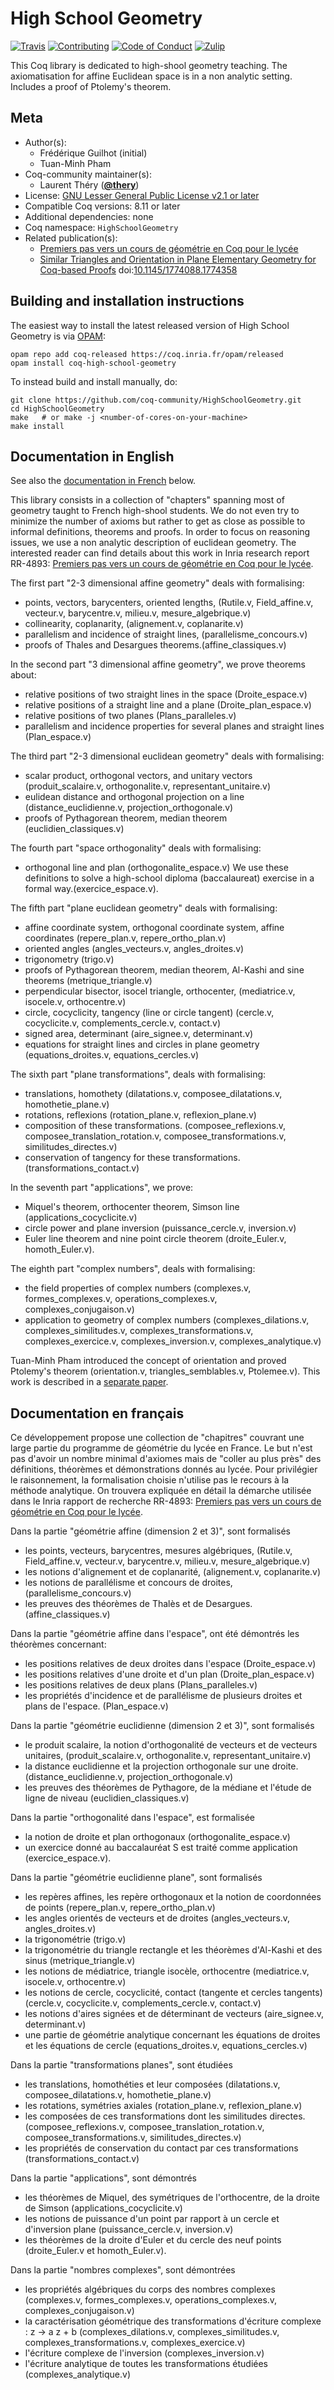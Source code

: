 # High School Geometry

[![Travis][travis-shield]][travis-link]
[![Contributing][contributing-shield]][contributing-link]
[![Code of Conduct][conduct-shield]][conduct-link]
[![Zulip][zulip-shield]][zulip-link]

[travis-shield]: https://travis-ci.com/coq-community/HighSchoolGeometry.svg?branch=master
[travis-link]: https://travis-ci.com/coq-community/HighSchoolGeometry/builds

[contributing-shield]: https://img.shields.io/badge/contributions-welcome-%23f7931e.svg
[contributing-link]: https://github.com/coq-community/manifesto/blob/master/CONTRIBUTING.md

[conduct-shield]: https://img.shields.io/badge/%E2%9D%A4-code%20of%20conduct-%23f15a24.svg
[conduct-link]: https://github.com/coq-community/manifesto/blob/master/CODE_OF_CONDUCT.md

[zulip-shield]: https://img.shields.io/badge/chat-on%20zulip-%23c1272d.svg
[zulip-link]: https://coq.zulipchat.com/#narrow/stream/237663-coq-community-devs.20.26.20users



This Coq library is dedicated to high-shool geometry teaching. The
axiomatisation for affine Euclidean space is in a non analytic setting.
Includes a proof of Ptolemy's theorem.

## Meta

- Author(s):
  - Frédérique Guilhot (initial)
  - Tuan-Minh Pham
- Coq-community maintainer(s):
  - Laurent Théry ([**@thery**](https://github.com/thery))
- License: [GNU Lesser General Public License v2.1 or later](LICENSE)
- Compatible Coq versions: 8.11 or later
- Additional dependencies: none
- Coq namespace: `HighSchoolGeometry`
- Related publication(s):
  - [Premiers pas vers un cours de géométrie en Coq pour le lycée](https://hal.inria.fr/inria-00071689/) 
  - [Similar Triangles and Orientation in Plane Elementary Geometry for Coq-based Proofs](https://hal.inria.fr/inria-00585203/) doi:[10.1145/1774088.1774358](https://doi.org/10.1145/1774088.1774358)

## Building and installation instructions

The easiest way to install the latest released version of High School Geometry
is via [OPAM](https://opam.ocaml.org/doc/Install.html):

```shell
opam repo add coq-released https://coq.inria.fr/opam/released
opam install coq-high-school-geometry
```

To instead build and install manually, do:

``` shell
git clone https://github.com/coq-community/HighSchoolGeometry.git
cd HighSchoolGeometry
make   # or make -j <number-of-cores-on-your-machine> 
make install
```


## Documentation in English

See also the [documentation in French](#Documentation-en-français) below.

This library consists in a collection of "chapters" spanning most of geometry taught
to French high-shool students. We do not even try to minimize the number of axioms but
rather to get as close as possible to informal definitions, theorems and proofs.
In order to focus on reasoning issues, we use a non analytic description of euclidean geometry.
The interested reader can find details about this work in Inria research report RR-4893:
[Premiers pas vers un cours de géométrie en Coq pour le lycée][report-link].

The first part "2-3 dimensional affine geometry" deals with formalising:
- points, vectors, barycenters, oriented lengths,
 (Rutile.v, Field_affine.v, vecteur.v, barycentre.v, milieu.v, mesure_algebrique.v)
- collinearity, coplanarity, (alignement.v, coplanarite.v)
- parallelism and incidence of straight lines, (parallelisme_concours.v)
- proofs of Thales and Desargues theorems.(affine_classiques.v)

In the second part "3 dimensional affine geometry", we prove theorems about:
- relative positions of two straight lines in the space (Droite_espace.v)
- relative positions of a straight line and a plane (Droite_plan_espace.v)
- relative positions of two planes (Plans_paralleles.v)
- parallelism and incidence properties for several planes and straight lines
  (Plan_espace.v)

The third part "2-3 dimensional euclidean geometry" deals with formalising:
- scalar product, orthogonal vectors, and unitary vectors
  (produit_scalaire.v, orthogonalite.v, representant_unitaire.v)
- eulidean distance and orthogonal projection on a line
  (distance_euclidienne.v, projection_orthogonale.v)
- proofs of Pythagorean theorem, median theorem (euclidien_classiques.v)

The fourth part "space orthogonality" deals with formalising:
- orthogonal line and plan (orthogonalite_espace.v)
We use these definitions to solve a high-school diploma (baccalaureat) exercise
in a formal way.(exercice_espace.v).

The fifth part "plane euclidean geometry" deals with formalising:
- affine coordinate system, orthogonal coordinate system, affine coordinates
  (repere_plan.v, repere_ortho_plan.v)
- oriented angles (angles_vecteurs.v, angles_droites.v)
- trigonometry (trigo.v)
- proofs of Pythagorean theorem, median theorem, Al-Kashi and sine theorems
  (metrique_triangle.v)
- perpendicular bisector, isocel triangle, orthocenter,
  (mediatrice.v, isocele.v, orthocentre.v)
- circle, cocyclicity, tangency (line or circle tangent)
  (cercle.v, cocyclicite.v, complements_cercle.v, contact.v)
- signed area, determinant (aire_signee.v, determinant.v)
- equations for straight lines and circles in plane geometry
  (equations_droites.v, equations_cercles.v)

The sixth part "plane transformations", deals with formalising:
- translations, homothety
  (dilatations.v, composee_dilatations.v, homothetie_plane.v)
- rotations, reflexions (rotation_plane.v, reflexion_plane.v)
- composition of these transformations.
  (composee_reflexions.v, composee_translation_rotation.v, composee_transformations.v, similitudes_directes.v)
- conservation of tangency for these transformations. (transformations_contact.v)

In the seventh part "applications", we prove:
- Miquel's theorem, orthocenter theorem, Simson line
  (applications_cocyclicite.v)
- circle power and plane inversion (puissance_cercle.v, inversion.v) 
- Euler line theorem and nine point circle theorem
  (droite_Euler.v, homoth_Euler.v).

The eighth part "complex numbers", deals with formalising:
- the field properties of complex numbers
  (complexes.v, formes_complexes.v, operations_complexes.v, complexes_conjugaison.v)
- application to geometry of complex numbers
  (complexes_dilations.v, complexes_similitudes.v, complexes_transformations.v, complexes_exercice.v,
   complexes_inversion.v, complexes_analytique.v)

Tuan-Minh Pham introduced the concept of orientation and proved Ptolemy's theorem
(orientation.v, triangles_semblables.v, Ptolemee.v). This work is described in
a [separate paper][ptolemy-link].

## Documentation en français

Ce développement propose une collection de "chapitres" couvrant
une large partie du programme de géométrie du lycée en France.
Le but n'est pas d'avoir un nombre minimal d'axiomes mais de "coller au plus près"
des définitions, théorèmes et démonstrations donnés au lycée.
Pour privilégier le raisonnement, la formalisation choisie n'utilise pas
le recours à la méthode analytique.
On trouvera expliquée en détail la démarche utilisée dans le Inria rapport de recherche
RR-4893: [Premiers pas vers un cours de géométrie en Coq pour le lycée][report-link].

Dans la partie "géométrie affine (dimension 2 et 3)", sont formalisés
- les points, vecteurs, barycentres, mesures algébriques,
  (Rutile.v, Field_affine.v, vecteur.v, barycentre.v, milieu.v, mesure_algebrique.v)
- les notions d'alignement et de coplanarité, (alignement.v, coplanarite.v)
- les notions de parallélisme et concours de droites, (parallelisme_concours.v)
- les preuves des théorèmes de Thalès et de Desargues. (affine_classiques.v)

Dans la partie  "géométrie affine dans l'espace", ont été démontrés les théorèmes concernant:
- les positions relatives de deux droites dans l'espace (Droite_espace.v)
- les positions relatives d'une droite et d'un plan (Droite_plan_espace.v)
- les positions relatives de deux plans (Plans_paralleles.v)
- les propriétés d'incidence et de parallélisme de plusieurs droites et plans de l'espace.
  (Plan_espace.v)

Dans la partie "géométrie euclidienne (dimension 2 et 3)", sont formalisés
- le produit scalaire, la notion d'orthogonalité de vecteurs et de vecteurs unitaires,
  (produit_scalaire.v, orthogonalite.v, representant_unitaire.v)
- la distance euclidienne et la projection orthogonale sur une droite.
  (distance_euclidienne.v, projection_orthogonale.v)
- les preuves des théorèmes de Pythagore, de la médiane et l'étude de ligne de niveau
  (euclidien_classiques.v)

Dans la partie  "orthogonalité dans l'espace", est formalisée
- la notion de droite et plan orthogonaux (orthogonalite_espace.v)
- un exercice donné au baccalauréat S est traité comme application (exercice_espace.v).

Dans la partie  "géométrie euclidienne plane", sont formalisés
- les repères affines, les repère orthogonaux et la notion de coordonnées de points
  (repere_plan.v, repere_ortho_plan.v)
- les angles orientés de vecteurs et de droites (angles_vecteurs.v, angles_droites.v)
- la trigonométrie (trigo.v)
- la trigonométrie du triangle rectangle et les théorèmes d'Al-Kashi et des sinus
  (metrique_triangle.v)
- les notions de médiatrice, triangle isocèle, orthocentre
  (mediatrice.v, isocele.v, orthocentre.v)
- les notions de cercle, cocyclicité, contact (tangente et cercles tangents)
  (cercle.v, cocyclicite.v, complements_cercle.v, contact.v)
- les notions d'aires signées et de déterminant de vecteurs (aire_signee.v, determinant.v)
- une partie de géométrie analytique concernant les équations de droites et les équations de cercle
 (equations_droites.v, equations_cercles.v)

Dans la partie  "transformations planes", sont étudiées
- les translations, homothéties et leur composées
  (dilatations.v, composee_dilatations.v, homothetie_plane.v)
- les rotations, symétries axiales (rotation_plane.v, reflexion_plane.v)
- les composées de ces transformations dont les similitudes directes.
  (composee_reflexions.v, composee_translation_rotation.v, composee_transformations.v, similitudes_directes.v)
- les propriétés de conservation du contact par ces transformations (transformations_contact.v)

Dans la partie  "applications", sont démontrés
- les théorèmes de Miquel, des symétriques de l'orthocentre, de la droite de Simson
  (applications_cocyclicite.v)
- les notions de puissance d'un point par rapport à un cercle et d'inversion plane
  (puissance_cercle.v, inversion.v)
- les théorèmes de la droite d'Euler et du cercle des neuf points
  (droite_Euler.v et homoth_Euler.v).

Dans la partie  "nombres complexes", sont démontrées
- les propriétés algébriques du corps des nombres complexes
  (complexes.v, formes_complexes.v, operations_complexes.v, complexes_conjugaison.v)
- la caractérisation géométrique des transformations d'écriture complexe :  z -> a z + b
  (complexes_dilations.v, complexes_similitudes.v, complexes_transformations.v, complexes_exercice.v)
- l'écriture complexe de l'inversion (complexes_inversion.v)
- l'écriture analytique de toutes les transformations étudiées (complexes_analytique.v)

[report-link]: https://hal.inria.fr/inria-00071689/
[ptolemy-link]: https://hal.inria.fr/inria-00585203/
